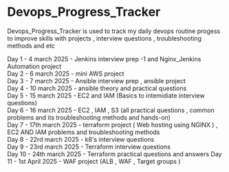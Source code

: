 # Devops_Progress_Tracker
Devops_Progress_Tracker is used to track my daily devops routine progess to improve skills with projects , interview questions , troubleshooting methods and etc

Day 1 - 4 march 2025 - Jenkins interview prep -1 and Nginx_Jenkins Automation project  
Day 2 - 6 march 2025 - mini AWS project  
Day 3 - 7 march 2025 - Ansible interview prep , ansible project  
Day 4 - 10 march 2025 - ansible theory and practical questions  
Day 5 - 15 march 2025 - EC2 and IAM (Basics to intemidiate interview questions)  
Day 6 - 16 march 2025 - EC2 , IAM , S3 (all practical questions , common problems and its troubleshooting methods and hands-on)  
Day 7 - 17th march 2025 - terraform project ( Web hosting using NGINX ) , EC2 AND IAM problems and troubleshooting methods  
Day 8 - 22rd march 2025 - k8's interview questions   
Day 9 - 23rd march 2025 - Terraform interview questions  
Day 10 - 24th march 2025 - Terraform practical questions and answers 
Day 11 - 1st April 2025 - WAF project (ALB , WAF , Target groups ) 

